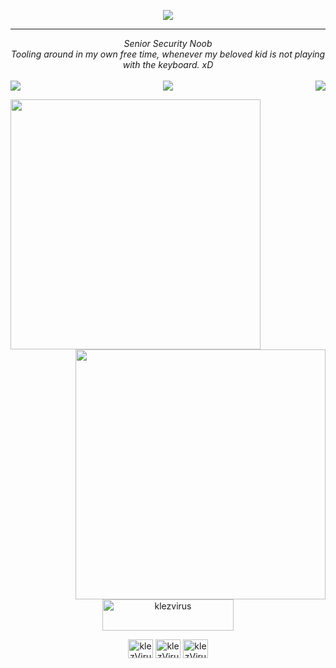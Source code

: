 <p align="center">
  <img src="https://i.imgur.com/MShGU4o.png">
</p>
<hr>

<p align="center"><em>Senior Security Noob<br>
  Tooling around in my own free time, whenever my beloved kid is not playing with the keyboard. xD
  <br/>
  <br/>
  <a href="https://twitter.com/klezVirus" target="blank"><img align="left" src="https://img.shields.io/twitter/follow/klezVirus?style=flat-square"/></a>
  <a href="https://github.com/klezVirus" target="blank"><img align="center" src="https://img.shields.io/github/followers/klezVirus?label=follow%20github&style=flat-square)](https://github.com/klezVirus"/></a>
  <img align="right" src="https://komarev.com/ghpvc/?username=klezVirus"/>

  <br/>
</em></p>

<p align="center">
  <img align='left' src="https://metrics.lecoq.io/klezVirus?template=terminal&base.header=0&base.activity=0&base.repositories=0&base.metadata=0&languages=1&languages.limit=8&languages.colors=github&languages.threshold=0%25&config.timezone=Europe%2FRome" width="400"/>

  <img align='right' src="https://github-readme-stats.vercel.app/api?username=klezVirus&show_icons=true&theme=dark" width="400"/>

</p>

<p align="center">
  <a href="https://www.buymeacoffee.com/klezvirus" target="blank"> <img align="center" src="https://cdn.buymeacoffee.com/buttons/v2/default-yellow.png" height="50" width="210" alt="klezvirus" /></a>
</p>



<p align="center" style="vertical-align:bottom;">
  <a href="https://twitter.com/klezVirus" target="blank"><img align="center" src="https://raw.githubusercontent.com/rahuldkjain/github-profile-readme-generator/master/src/images/icons/Social/twitter.svg" alt="klezVirus" height="30" width="40" /></a>
  <a href="https://linkedin.com/in/alesandro-magnosi" target="blank"><img align="center" src="https://raw.githubusercontent.com/rahuldkjain/github-profile-readme-generator/master/src/images/icons/Social/linked-in-alt.svg" alt="klezVirus" height="30" width="40" /></a>
  <a href="https://klezVirus.github.io" target="blank"><img align="center" src="https://raw.githubusercontent.com/rahuldkjain/github-profile-readme-generator/master/src/images/icons/Social/github.svg" alt="klezVirus" height="30" width="40" /></a>
</p>


<!-- 
To enable trophies: 
[![trophy](https://github-profile-trophy.vercel.app/?username=klezVirus&theme=onedark)](https://github.com/ryo-ma/github-profile-trophy)
 -->

<!-- CREDITS: 
  -- Thanks S3cur3Th1sSh1t, I've taken the whole readme format from him, as I really liked it 
  -- https://github.com/S3cur3Th1sSh1t/S3cur3Th1sSh1t
-->
